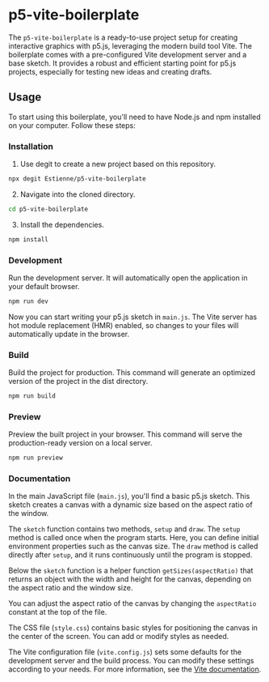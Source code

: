 # p5-vite-boilerplate

The `p5-vite-boilerplate` is a ready-to-use project setup for creating interactive graphics with p5.js, leveraging the modern build tool Vite. The boilerplate comes with a pre-configured Vite development server and a base sketch. It provides a robust and efficient starting point for p5.js projects, especially for testing new ideas and creating drafts.

## Usage

To start using this boilerplate, you'll need to have Node.js and npm installed on your computer. Follow these steps:

### Installation

1. Use degit to create a new project based on this repository.
```bash
npx degit Estienne/p5-vite-boilerplate
```

2. Navigate into the cloned directory.
```bash
cd p5-vite-boilerplate
```

3. Install the dependencies.
```bash
npm install
```

### Development

Run the development server. It will automatically open the application in your default browser.
```bash
npm run dev
```
Now you can start writing your p5.js sketch in `main.js`. The Vite server has hot module replacement (HMR) enabled, so changes to your files will automatically update in the browser.

### Build

Build the project for production. This command will generate an optimized version of the project in the dist directory.
```bash
npm run build
```

### Preview

Preview the built project in your browser. This command will serve the production-ready version on a local server.
```bash
npm run preview
```

### Documentation

In the main JavaScript file (`main.js`), you'll find a basic p5.js sketch. This sketch creates a canvas with a dynamic size based on the aspect ratio of the window.

The `sketch` function contains two methods, `setup` and `draw`. The `setup` method is called once when the program starts. Here, you can define initial environment properties such as the canvas size. The `draw` method is called directly after `setup`, and it runs continuously until the program is stopped.

Below the `sketch` function is a helper function `getSizes(aspectRatio)` that returns an object with the width and height for the canvas, depending on the aspect ratio and the window size.

You can adjust the aspect ratio of the canvas by changing the `aspectRatio` constant at the top of the file.

The CSS file (`style.css`) contains basic styles for positioning the canvas in the center of the screen. You can add or modify styles as needed.

The Vite configuration file (`vite.config.js`) sets some defaults for the development server and the build process. You can modify these settings according to your needs. For more information, see the [Vite documentation](https://vitejs.dev/config/).
